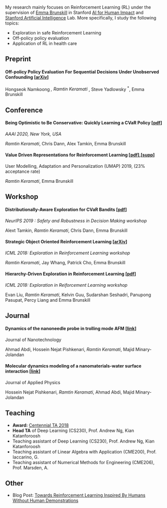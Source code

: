 
My research mainly focuses on Reinforcement Learning (RL) under the
supervision of [Emma Brunskill](https://cs.stanford.edu/people/ebrun/)
in Stanford [AI for Human Impact](https://twitter.com/aiforhi?lang=en) and
[Stanford Artificial Intelligence](http://ai.stanford.edu) Lab.
More specifically, I study the following topics:
 
- Exploration in safe Reinforcement Learning
- Off-policy policy evaluation
- Application of RL in health care


## Preprint

#### Off-policy Policy Evaluation For Sequential Decisions Under Unobserved Confounding [[arXiv](https://arxiv.org/pdf/2003.05623.pdf)]
Hongseok Namkoong <sup>*</sup>, Ramtin Keramati <sup>*</sup>, Steve Yadlowsky <sup>*</sup>, Emma Brunskill

## Conference

#### Being Optimistic to Be Conservative: Quickly Learning a CVaR Policy [[pdf](/assets/pdf/AAAI_CVaR.pdf)]
*AAAI 2020, New York, USA*

*Ramtin Keramati*, Chris Dann, Alex Tamkin, Emma Brunskill

#### Value Driven Representations for Reinforcement Learning [[pdf](/assets/pdf/DVR.pdf)],[[supp](/assets/pdf/DVR_Supp)]
User Modelling, Adaptation and Personalization (UMAP) 2019, (23% acceptance rate)

*Ramtin Keramati*, Emma Brunskill

## Workshop

#### Distributionally-Aware Exploration for CVaR Bandits [[pdf](/assets/pdf/CVaR_Bandit.pdf)]
*NeurIPS 2019 : Safety and Robustness in Decision Making workshop*

Alext Tamkin, *Ramtin Keramati*, Chris Dann, Emma Brunskill

#### Strategic Object Oriented Reinforcement Learning [[arXiv](https://arxiv.org/abs/1806.00175)]
*ICML 2018: Exploration in Reinforcement Learning workshop*

*Ramtin Keramati*, Jay Whang, Patrick Cho, Emma Brunskill

#### Hierarchy-Driven Exploration in Reinforcement Learning [[pdf](/assets/pdf/HRL_ERL.pdf)]
*ICML 2018: Exploration in Reiforcement Learning workshop*

Evan Liu, *Ramtin Keramati*, Kelvin Guu, Sudarshan Seshadri, Panupong Pasupat, Percy Liang and Emma Brunskill

## Journal

#### Dynamics of the nanoneedle probe in trolling mode AFM [[link](http://iopscience.iop.org/article/10.1088/0957-4484/26/20/205702/meta)]
Journal of Nanotechnology

Ahmad Abdi, Hossein Nejat Pishkenari, *Ramtin Keramati*, Majid Minary-Jolandan

#### Molecular dynamics modeling of a nanomaterials-water surface interaction [[link](https://aip.scitation.org/doi/abs/10.1063/1.4947189)]
Journal of Applied Physics

Hossein Nejat Pishkenari, *Ramtin Keramati*, Ahmad Abdi, Majid Minary-Jolandan

## Teaching

- **Award:** [Centennial TA 2018](https://teachingcommons.stanford.edu/grants-awards/teaching-awards/centennial-teaching-assistant-awards)
- **Head TA** of Deep Learning (CS230), Prof. Andrew Ng, Kian Katanforoosh
- Teaching assistant of Deep Learning (CS230), Prof. Andrew Ng, Kian Katanforoosh
- Teaching assistant of Linear Algebra with Application (CME200), Prof. Iaccarino, G.
- Teaching assistant of Numerical Methods for Engineering (CME206), Prof. Marsden, A.

## Other
- Blog Post: [Towards Reinforcement Learning Inspired By Humans Without Human Demonstrations](https://medium.com/stanford-aiforhi/towards-reinforcement-learning-inspired-by-humans-without-human-demonstrations-a7c111a4d0de)
